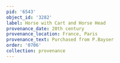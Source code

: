 ```yaml
---
pid: '6543'
object_id: '3282'
label: Horse with Cart and Horse Head
provenance_date: 20th century
provenance_location: France, Paris
provenance_text: Purchased from P.Bayser
order: '0706'
collection: provenance
---
```

